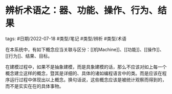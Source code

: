# 辨析术语之：器、功能、操作、行为、结果

tags: #日期/2022-07-18 #类型/笔记 #类型/辨析 #类型/术语 

在本系统中，有如下概念应当关联与区分：[[机Machine]]、[[功能]]、[[操作]]、[[行为]]、结果、目标。

在建模过程中，如果不是抽象建模，而是具象建模的话，那么不应该对如上每一个概念建立这样的概念，暨其是详细的、具体的诸如编程语言中的类。而是应该在程序运行过程中体现出以上概念。换句话说，这些概念应该是被统计观察而得到的，而不是实实在在的具体事物。